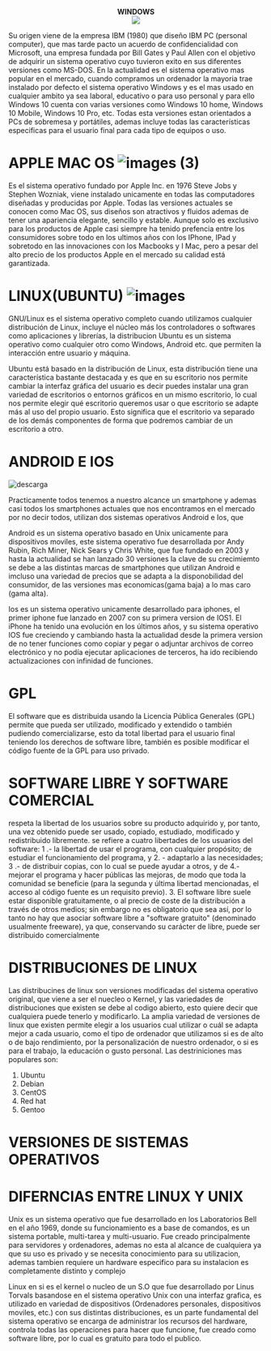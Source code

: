 <p align="center">
  <b>WINDOWS</b><br>
  <img src="https://user-images.githubusercontent.com/71392489/94176047-d11bd380-fe97-11ea-9678-23c8ef09c68b.jpeg">

Su origen viene de la empresa IBM  (1980) que diseño IBM PC (personal computer), que mas tarde pacto un acuerdo de confidencialidad con Microsoft, una empresa fundada por Bill Gates y Paul Allen con el objetivo de adquirir un sistema operativo cuyo tuvieron exito en sus diferentes versiones como MS-DOS. En la actualidad es el sistema operativo mas popular en el mercado, cuando compramos un ordenador la mayoria trae instalado por defecto el sistema operativo Windows y es el mas usado en cualquier ambito ya sea laboral, educativo o para uso personal y para ello Windows 10 cuenta con varias versiones como Windows 10 home, Windows 10 Mobile, Windows 10 Pro, etc.  Todas esta versiones estan orientados a PCs de sobremesa y portátiles, ademas incluye todas las características especificas para el usuario final para cada tipo de equipos o uso.


# APPLE MAC OS  ![images (3)](https://user-images.githubusercontent.com/71392489/94177437-ccf0b580-fe99-11ea-87b0-24f9b09459ba.jpeg)

Es el sistema operativo fundado por Apple Inc. en 1976 Steve Jobs y Stephen Wozniak, viene instalado unicamente en todas las computadores diseñadas y producidas por Apple. Todas las versiones actuales se conocen como Mac OS, sus diseños son atractivos y fluidos ademas de tener una apariencia elegante, sencillo y estable.
Aunque solo es exclusivo para los productos de Apple casi siempre ha tenido prefencia entre los consumidores sobre todo en los ultimos años con los IPhone, IPad y sobretodo en las innovaciones con los Macbooks y I Mac, pero a pesar del alto precio de los productos Apple en el mercado su calidad está garantizada.



# LINUX(UBUNTU)                                                              ![images](https://user-images.githubusercontent.com/71392489/94177051-44721500-fe99-11ea-807e-a3919059b1cb.png)

GNU/Linux es el sistema operativo completo cuando utilizamos cualquier distribución de Linux, incluye el núcleo más los controladores o softwares como aplicaciones y librerías, la distribucion 
Ubuntu es un sistema operativo como cualquier otro como Windows, Android etc. que permiten la interacción entre usuario y máquina.

Ubuntu está basado en la distribución de Linux, esta distribución tiene una característica bastante destacada y es que en su escritorio nos permite cambiar la interfaz gráfica del usuario es decir puedes instalar una gran variedad de escritorios o entornos gráficos en un mismo escritorio, lo cual nos permite elegir qué escritorio queremos usar o que escritorio se adapte más al uso del propio usuario. Esto significa que el escritorio va separado de los demás componentes de forma que podremos cambiar de un escritorio a otro.

# ANDROID E IOS 
![descarga](https://user-images.githubusercontent.com/71392489/94179550-f65f1080-fe9c-11ea-99a1-d3ebb6c15456.png)

Practicamente todos tenemos a nuestro alcance un smartphone y ademas casi todos los smartphones actuales que nos encontramos en el mercado por no decir todos, utilizan dos sistemas operativos Android e Ios, que 

Android es un sistema operativo basado en Unix unicamente para dispositivos moviles, este sistema operativo fue desarrollada por Andy Rubin, Rich Miner, Nick Sears y Chris White, que fue fundado en 2003 y hasta la actualidad se han lanzado 30 versiones la clave de su crecimiemto se debe a las distintas marcas de smartphones que utilizan Android e imcluso una variedad de precios que se adapta a la disponobilidad del consumidor, de las versiones mas economicas(gama baja) a lo mas caro (gama alta).

Ios es un sistema operativo unicamente desarrollado para iphones, el primer iphone fue lanzado en 2007 con su primera version de IOS1. 
El iPhone ha tenido una evolución en los últimos años, y su sistema operativo IOS fue creciendo y cambiando hasta la actualidad desde la primera version de no tener funciones como copiar y pegar o adjuntar archivos de correo electrónico y no podía ejecutar aplicaciones de terceros, ha ido recibiendo actualizaciones con infinidad de funciones. 



# GPL
El software que es distribuida usando la Licencia Pública Generales (GPL) permite que pueda ser utilizado, modificado y extendido o también pudiendo comercializarse, esto da total libertad para el usuario final teniendo los derechos de software libre, también es posible modificar el código fuente de la GPL para uso privado.


# SOFTWARE LIBRE Y SOFTWARE COMERCIAL

respeta la libertad de los usuarios sobre su producto adquirido y, por tanto, una vez obtenido puede ser usado, copiado, estudiado, modificado y redistribuido libremente. se refiere a cuatro libertades de los usuarios del software: 1 .- la libertad de usar el programa, con cualquier propósito; de estudiar el funcionamiento del programa, y 2. - adaptarlo a las necesidades; 3 .- de distribuir copias, con lo cual se puede ayudar a otros, y de 4.- mejorar el programa y hacer públicas las mejoras, de modo que toda la comunidad se beneficie (para la segunda y última libertad mencionadas, el acceso al código fuente es un requisito previo).
3. El software libre suele estar disponible gratuitamente, o al precio de coste de la distribución a través de otros medios; sin embargo no es obligatorio que sea así, por lo tanto no hay que asociar software libre a &quot;software gratuito&quot; (denominado usualmente freeware), ya que, conservando su carácter de libre, puede ser distribuido comercialmente



# DISTRIBUCIONES DE LINUX 
Las distribucines de linux son versiones modificadas del sistema operativo original, que viene a ser el nuecleo o Kernel, y las variedades de distribuciones que existen se debe al codigo abierto, esto quiere decir que cualquiera puede tenerlo y modificarlo. La amplia variedad de versiones de linux que existen permite elegir a los usuarios cual utilizar o cuál se adapta mejor a cada usuario, como el tipo de ordenador que utilizamos si es de alto o de bajo rendimiento, por la personalización de nuestro ordenador, o si es para el trabajo, la educación o gusto personal. 
Las destriniciones mas populares son:

1. Ubuntu
2. Debian
3. CentOS
4. Red hat 
5. Gentoo

# VERSIONES DE SISTEMAS OPERATIVOS


# DIFERNCIAS ENTRE LINUX Y UNIX 

Unix es un sistema operativo que fue desarrollado en los Laboratorios Bell en el año 1969, donde su funcionamiento es a base de comandos, es un sistema portable, multi-tarea y multi-usuario.
Fue creado principalmente para servidores y ordenadores, ademas no esta al alcance de cualquiera ya que su uso es privado y se necesita conocimiento para su utilizacion, ademas tambien requiere un hardware especifico para su instalacion es completamente distinto y complejo 

Linux en si es el kernel o nucleo de un S.O que fue desarrollado por Linus Torvals basandose en el sistema operativo Unix con una interfaz grafica, es utilizado en variedad de dispositivos (Ordenadores personales, dispositivos moviles, etc.) con sus distintas distribuciones, es un parte fundamental del sistema operativo se encarga de administrar los recursos del hardware, controla todas las operaciones para hacer que funcione, fue creado como software libre, por lo cual es gratuito para todo el publico.

